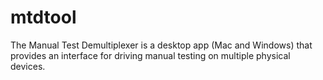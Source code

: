 mtdtool
=======

The Manual Test Demultiplexer is a desktop app (Mac and Windows) that provides  an interface for driving manual testing on multiple physical devices.